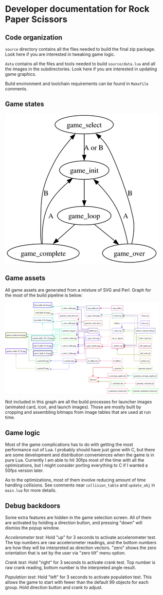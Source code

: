 # Developer documentation for Rock Paper Scissors

## Code organization

`source` directory contains all the files needed to build the final zip package.  Look here if you are interested in tweaking game logic.

`data` contains all the files and tools needed to build `source/data.lua` and all the images in the subdirectories.  Look here if you are interested in updating game graphics.

Build environment and toolchain requirements can be found in `Makefile` comments.

## Game states

![Game states](doc/game_states.svg)

## Game assets

All game assets are generated from a mixture of SVG and Perl.  Graph for the most of the build pipeline is below:

![Data](doc/data.svg)

Not included in this graph are all the build processes for launcher images (animated card, icon, and launch images).  Those are mostly built by cropping and assembling bitmaps from image tables that are used at run time.

## Game logic

Most of the game complications has to do with getting the most performance out of Lua.  I probably should have just gone with C, but there are some development and distribution conveniences when the game is in pure Lua.  Currently I am able to hit 30fps most of the time with all the optimizations, but I might consider porting everything to C if I wanted a 50fps version later.

As to the optimizations, most of them involve reducing amount of time handling collisions.  See comments near `collision_table` and `update_obj` in `main.lua` for more details.

## Debug backdoors

Some extra features are hidden in the game selection screen.  All of them are activated by holding a direction button, and pressing "down" will dismiss the popup window.

*Accelerometer test*: Hold "up" for 3 seconds to activate accelerometer test.  The top numbers are raw accelerometer readings, and the bottom numbers are how they will be interpreted as direction vectors.  "zero" shows the zero orientation that is set by the user via "zero tilt" menu option.

*Crank test*: Hold "right" for 3 seconds to activate crank test.  Top number is raw crank reading, bottom number is the interpreted angle result.

*Population test*: Hold "left" for 3 seconds to activate population test.  This allows the game to start with fewer than the default 99 objects for each group.  Hold direction button and crank to adjust.
